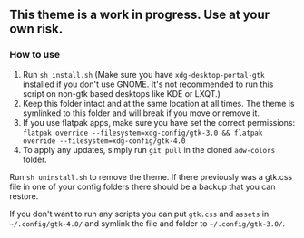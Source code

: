 ## This theme is a work in progress. Use at your own risk.

### How to use
1. Run `sh install.sh` (Make sure you have `xdg-desktop-portal-gtk` installed if you don't use GNOME. It's not recommended to run this script on non-gtk based desktops like KDE or LXQT.)
2. Keep this folder intact and at the same location at all times. The theme is symlinked to this folder and will break if you move or remove it.
3. If you use flatpak apps, make sure you have set the correct permissions: `flatpak override --filesystem=xdg-config/gtk-3.0 && flatpak override --filesystem=xdg-config/gtk-4.0`
4. To apply any updates, simply run `git pull` in the cloned `adw-colors` folder.

Run `sh uninstall.sh` to remove the theme. If there previously was a gtk.css file in one of your config folders there should be a backup that you can restore.

If you don't want to run any scripts you can put `gtk.css` and `assets` in `~/.config/gtk-4.0/` and symlink the file and folder to `~/.config/gtk-3.0/`.
